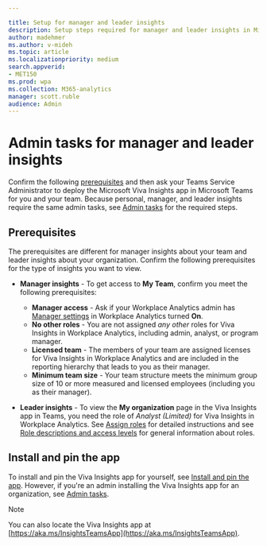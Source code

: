 ```yaml
---

title: Setup for manager and leader insights
description: Setup steps required for manager and leader insights in Microsoft Viva Insights in Microsoft Teams
author: madehmer
ms.author: v-mideh
ms.topic: article
ms.localizationpriority: medium 
search.appverid:
- MET150
ms.prod: wpa
ms.collection: M365-analytics
manager: scott.ruble
audience: Admin
---
```


# Admin tasks for manager and leader insights

Confirm the following [prerequisites](#prerequisites) and then ask your Teams Service Administrator to deploy the Microsoft Viva Insights app in Microsoft Teams for you and your team. Because personal, manager, and leader insights require the same admin tasks, see [Admin tasks](../personal/teams-insights/viva-teams-app-admin-tasks.md) for the required steps.

## Prerequisites

The prerequisites are different for manager insights about your team and leader insights about your organization. Confirm the following prerequisites for the type of insights you want to view.

* **Manager insights** - To get access to **My Team**, confirm you meet the following prerequisites:

  * **Manager access** - Ask if your Workplace Analytics admin has [Manager settings](../use/manager-settings.md) in Workplace Analytics turned **On**.
  * **No other roles** - You are not assigned _any other_ roles for Viva Insights in Workplace Analytics, including admin, analyst, or program manager.
  * **Licensed team** - The members of your team are assigned licenses for Viva Insights in Workplace Analytics and are included in the reporting hierarchy that leads to you as their manager.  
  * **Minimum team size** - Your team structure meets the minimum group size of 10 or more measured and licensed employees (including you as their manager).

* **Leader insights** - To view the **My organization** page in the Viva Insights app in Teams, you need the role of _Analyst (Limited)_ for Viva Insights in Workplace Analytics. See [Assign roles](../setup/assign-roles-to-wpa-admins.md) for detailed instructions and see [Role descriptions and access levels](../use/user-roles.md#role-descriptions-and-access-levels) for general information about roles.

## Install and pin the app

To install and pin the Viva Insights app for yourself, see [Install and pin the app](../personal/teams-insights/viva-teams-app-install.md#install-the-app). However, if you're an admin installing the Viva Insights app for an organization, see [Admin tasks](../personal/teams-insights/viva-teams-app-admin-tasks.md).  

>[!Note]
>You can also locate the Viva Insights app at [https://aka.ms/InsightsTeamsApp](https://aka.ms/InsightsTeamsApp).
